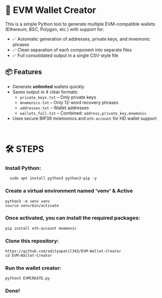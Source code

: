 # 🔐 EVM Wallet Creator

This is a simple Python tool to generate multiple EVM-compatible wallets (Ethereum, BSC, Polygon, etc.) with support for:

- ✅ Automatic generation of addresses, private keys, and mnemonic phrases
- ✅ Clean separation of each component into separate files
- ✅ Full consolidated output in a single CSV-style file

## 📦 Features

- Generate **unlimited** wallets quickly
- Saves output in 4 clear formats:
  - `private_keys.txt` – Only private keys
  - `mnemonics.txt` – Only 12-word recovery phrases
  - `addresses.txt` – Wallet addresses
  - `wallets_full.txt` – Combined: `address,private_key,mnemonic`
- Uses secure BIP39 mnemonics and `eth-account` for HD wallet support

<br>

# 🛠 STEPS

### Install Python:

      sudo apt install python3 python3-pip -y

### Create a virtual environment named 'venv' & Active 

    python3 -m venv venv
    source venv/bin/activate

### Once activated, you can install the required packages:
   
    pip install eth-account mnemonic

### Clone this repository:

    https://github.com/adityapatil343/EVM-Wallet-Creator
    cd EVM-Wallet-Creator

### Run the wallet creator:

    python3 EVMCREATE.py

### Done!
